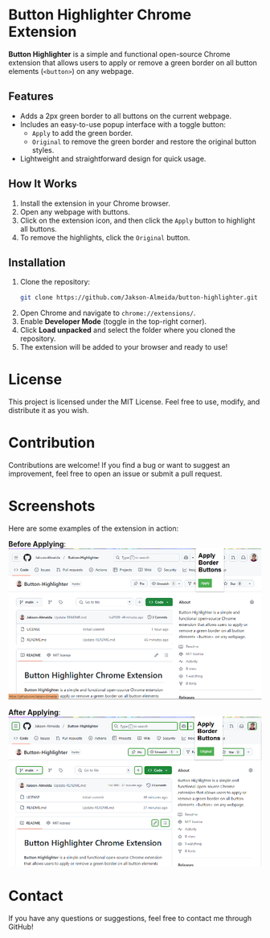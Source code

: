# Button Highlighter Chrome Extension

**Button Highlighter** is a simple and functional open-source Chrome extension that allows users to apply or remove a green border on all button elements (`<button>`) on any webpage. 

## Features

- Adds a 2px green border to all buttons on the current webpage.
- Includes an easy-to-use popup interface with a toggle button:
  - `Apply` to add the green border.
  - `Original` to remove the green border and restore the original button styles.
- Lightweight and straightforward design for quick usage.

## How It Works

1. Install the extension in your Chrome browser.
2. Open any webpage with buttons.
3. Click on the extension icon, and then click the `Apply` button to highlight all buttons.
4. To remove the highlights, click the `Original` button.

## Installation

1. Clone the repository:
   ```bash
   git clone https://github.com/Jakson-Almeida/button-highlighter.git
   ```
2. Open Chrome and navigate to `chrome://extensions/`.
3. Enable **Developer Mode** (toggle in the top-right corner).
4. Click **Load unpacked** and select the folder where you cloned the repository.
5. The extension will be added to your browser and ready to use!

# License
This project is licensed under the MIT License. Feel free to use, modify, and distribute it as you wish.

# Contribution
Contributions are welcome! If you find a bug or want to suggest an improvement, feel free to open an issue or submit a pull request.

# Screenshots
Here are some examples of the extension in action:

**Before Applying**: ![No green border on buttons](https://github.com/Jakson-Almeida/Button-Highlighter/blob/main/my-button-highlighter/data/highlighter-before.png)

**After Applying**: ![All buttons have a green border applied](https://github.com/Jakson-Almeida/Button-Highlighter/blob/main/my-button-highlighter/data/highlighter-after.png)

# Contact
If you have any questions or suggestions, feel free to contact me through GitHub!
